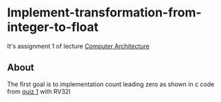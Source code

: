 # Implement-transformation-from-integer-to-float
It's assignment 1 of lecture [Computer Architecture](http://wiki.csie.ncku.edu.tw/arch/schedule)

## About
The first goal is to implementation count leading zero as shown in c code from [quiz 1](https://hackmd.io/@sysprog/arch2023-quiz1-sol) with RV32I
